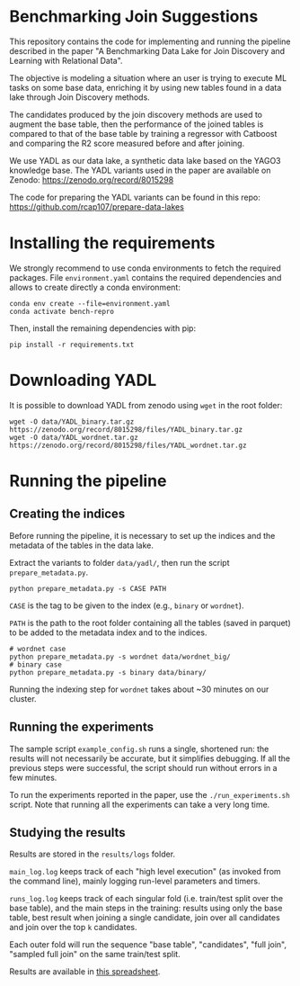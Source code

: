 Benchmarking Join Suggestions
===
This repository contains the code for implementing and running the pipeline described in the paper "A Benchmarking Data
Lake for Join Discovery and Learning with Relational Data".

The objective is modeling a situation where an user is trying to execute ML tasks on some base data, enriching it by
using new tables found in a data lake through Join Discovery methods.

The candidates produced by the join discovery methods are used to augment the base table, then the performance of the
joined tables is compared to that of the base table by training a regressor with Catboost and comparing the R2 score
measured before and after joining.

We use YADL as our data lake, a synthetic data lake based on the YAGO3 knowledge base. The YADL variants used in the paper
are available on Zenodo: https://zenodo.org/record/8015298

The code for preparing the YADL variants can be found in this repo: https://github.com/rcap107/prepare-data-lakes

# Installing the requirements
We strongly recommend to use conda environments to fetch the required packages. File `environment.yaml` contains the
required dependencies and allows to create directly a conda environment:
```
conda env create --file=environment.yaml
conda activate bench-repro
```
Then, install the remaining dependencies with pip:
```
pip install -r requirements.txt
```

# Downloading YADL
It is possible to download YADL from zenodo using `wget` in the root folder:
```
wget -O data/YADL_binary.tar.gz https://zenodo.org/record/8015298/files/YADL_binary.tar.gz
wget -O data/YADL_wordnet.tar.gz https://zenodo.org/record/8015298/files/YADL_wordnet.tar.gz
```

# Running the pipeline
## Creating the indices
Before running the pipeline, it is necessary to set up the indices and the metadata of the tables in the data lake.

Extract the variants to folder `data/yadl/`, then run the script `prepare_metadata.py`.
```
python prepare_metadata.py -s CASE PATH
```
`CASE` is the tag to be given to the index (e.g., `binary` or `wordnet`).

`PATH` is the path to the root folder containing all the tables (saved in parquet) to be added to the metadata index and
to the indices.

```
# wordnet case
python prepare_metadata.py -s wordnet data/wordnet_big/
# binary case
python prepare_metadata.py -s binary data/binary/
```
Running the indexing step for `wordnet` takes about ~30 minutes on our cluster.

## Running the experiments
The sample script `example_config.sh` runs a single, shortened run: the results will not necessarily be accurate, but it
simplifies debugging. If all the previous steps were successful, the script should run without errors in a few minutes.

To run the experiments reported in the paper, use the `./run_experiments.sh` script. Note that running all the experiments
can take a very long time.

## Studying the results
Results are stored in the `results/logs` folder.

`main_log.log` keeps track of each "high level execution" (as invoked
from the command line), mainly logging run-level parameters and timers.

`runs_log.log` keeps track of each singular fold (i.e. train/test split over the base table), and the main steps in the
training: results using only the base table, best result when joining a single candidate, join over all candidates and
join over the top `k` candidates.

Each outer fold will run the sequence "base table", "candidates", "full join", "sampled full join" on the same train/test
split.

Results are available in [this spreadsheet](https://docs.google.com/spreadsheets/d/1a8YcpMxhr5MXkOLGepAZyDWcikySoL0zvqgWv1-Uv4c/edit?usp=sharing).
